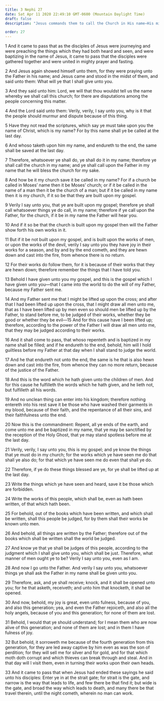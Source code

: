 ```yaml
---
title: 3 Nephi 27
date: Sat Apr 11 2020 22:49:10 GMT-0600 (Mountain Daylight Time)
draft: false
description: "Jesus commands them to call the Church in His name—His mission and atoning sacrifice constitute His gospel—Men are commanded to repent and be baptized that they may be sanctified by the Holy Ghost—They are to be even as Jesus is. About A.D. 34–35."

order: 27
---
```

    
1 And it came to pass that as the disciples of Jesus were journeying and were preaching the things which they had both heard and seen, and were baptizing in the name of Jesus, it came to pass that the disciples were gathered together and were united in mighty prayer and fasting.

2 And Jesus again showed himself unto them, for they were praying unto the Father in his name; and Jesus came and stood in the midst of them, and said unto them: What will ye that I shall give unto you.

3 And they said unto him: Lord, we will that thou wouldst tell us the name whereby we shall call this church; for there are disputations among the people concerning this matter.

4 And the Lord said unto them: Verily, verily, I say unto you, why is it that the people should murmur and dispute because of this thing.

5 Have they not read the scriptures, which say ye must take upon you the name of Christ, which is my name? For by this name shall ye be called at the last day.

6 And whoso taketh upon him my name, and endureth to the end, the same shall be saved at the last day.

7 Therefore, whatsoever ye shall do, ye shall do it in my name; therefore ye shall call the church in my name; and ye shall call upon the Father in my name that he will bless the church for my sake.

8 And how be it my church save it be called in my name? For if a church be called in Moses’ name then it be Moses’ church; or if it be called in the name of a man then it be the church of a man; but if it be called in my name then it is my church, if it so be that they are built upon my gospel.

9 Verily I say unto you, that ye are built upon my gospel; therefore ye shall call whatsoever things ye do call, in my name; therefore if ye call upon the Father, for the church, if it be in my name the Father will hear you.

10 And if it so be that the church is built upon my gospel then will the Father show forth his own works in it.

11 But if it be not built upon my gospel, and is built upon the works of men, or upon the works of the devil, verily I say unto you they have joy in their works for a season, and by and by the end cometh, and they are hewn down and cast into the fire, from whence there is no return.

12 For their works do follow them, for it is because of their works that they are hewn down; therefore remember the things that I have told you.

13 Behold I have given unto you my gospel, and this is the gospel which I have given unto you—that I came into the world to do the will of my Father, because my Father sent me.

14 And my Father sent me that I might be lifted up upon the cross; and after that I had been lifted up upon the cross, that I might draw all men unto me, that as I have been lifted up by men even so should men be lifted up by the Father, to stand before me, to be judged of their works, whether they be good or whether they be evil—15 And for this cause have I been lifted up; therefore, according to the power of the Father I will draw all men unto me, that they may be judged according to their works.

16 And it shall come to pass, that whoso repenteth and is baptized in my name shall be filled; and if he endureth to the end, behold, him will I hold guiltless before my Father at that day when I shall stand to judge the world.

17 And he that endureth not unto the end, the same is he that is also hewn down and cast into the fire, from whence they can no more return, because of the justice of the Father.

18 And this is the word which he hath given unto the children of men. And for this cause he fulfilleth the words which he hath given, and he lieth not, but fulfilleth all his words.

19 And no unclean thing can enter into his kingdom; therefore nothing entereth into his rest save it be those who have washed their garments in my blood, because of their faith, and the repentance of all their sins, and their faithfulness unto the end.

20 Now this is the commandment: Repent, all ye ends of the earth, and come unto me and be baptized in my name, that ye may be sanctified by the reception of the Holy Ghost, that ye may stand spotless before me at the last day.

21 Verily, verily, I say unto you, this is my gospel; and ye know the things that ye must do in my church; for the works which ye have seen me do that shall ye also do; for that which ye have seen me do even that shall ye do.

22 Therefore, if ye do these things blessed are ye, for ye shall be lifted up at the last day.

23 Write the things which ye have seen and heard, save it be those which are forbidden.

24 Write the works of this people, which shall be, even as hath been written, of that which hath been.

25 For behold, out of the books which have been written, and which shall be written, shall this people be judged, for by them shall their works be known unto men.

26 And behold, all things are written by the Father; therefore out of the books which shall be written shall the world be judged.

27 And know ye that ye shall be judges of this people, according to the judgment which I shall give unto you, which shall be just. Therefore, what manner of men ought ye to be? Verily I say unto you, even as I am.

28 And now I go unto the Father. And verily I say unto you, whatsoever things ye shall ask the Father in my name shall be given unto you.

29 Therefore, ask, and ye shall receive; knock, and it shall be opened unto you; for he that asketh, receiveth; and unto him that knocketh, it shall be opened.

30 And now, behold, my joy is great, even unto fulness, because of you, and also this generation; yea, and even the Father rejoiceth, and also all the holy angels, because of you and this generation; for none of them are lost.

31 Behold, I would that ye should understand; for I mean them who are now alive of this generation; and none of them are lost; and in them I have fulness of joy.

32 But behold, it sorroweth me because of the fourth generation from this generation, for they are led away captive by him even as was the son of perdition; for they will sell me for silver and for gold, and for that which moth doth corrupt and which thieves can break through and steal. And in that day will I visit them, even in turning their works upon their own heads.

33 And it came to pass that when Jesus had ended these sayings he said unto his disciples: Enter ye in at the strait gate; for strait is the gate, and narrow is the way that leads to life, and few there be that find it; but wide is the gate, and broad the way which leads to death, and many there be that travel therein, until the night cometh, wherein no man can work.
